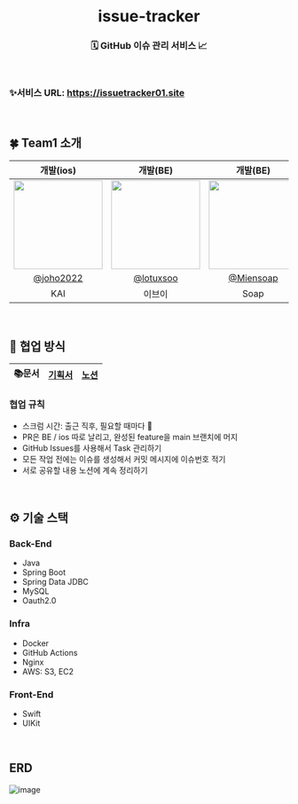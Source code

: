 <div align="center">
<h1> issue-tracker </h1>

<h3> ️🗓️ GitHub 이슈 관리 서비스 📈 </h3>
<br/>
<img src="https://github.com/lotuxsoo/issue-tracker/assets/86272865/b65c14a1-cff0-4a5b-9107-ef35a7f5259f" style="border-radius: 5%;" alt=""/>
</div>

###  ✨서비스 URL: https://issuetracker01.site
<br/>

## 🍀 Team1 소개

|                                      개발(ios)                                      |                                      개발(BE)                                      |                                      개발(BE)                                      |                                     개발(BE)                                      |
|:---------------------------------------------------------------------------------:|:--------------------------------------------------------------------------------:|:--------------------------------------------------------------------------------:|:-------------------------------------------------------------------------------:|
| <img width="160px" src="https://avatars.githubusercontent.com/u/104732020?v=4" /> | <img width="160px" src="https://avatars.githubusercontent.com/u/86272865?s=400&u=6476f11a691ad32e4ede9ce6cc12e1174134b190&v=4" /> | <img width="160px" src="https://avatars.githubusercontent.com/u/87180146?v=4"/> | <img width="160px" src="https://avatars.githubusercontent.com/u/67327887?v=4"/> |
|                     [@joho2022](https://github.com/joho2022)                      |                     [@lotuxsoo](https://github.com/lotuxsoo)                     |                     [@Miensoap](https://github.com/Miensoap)                    |                   [@tmdgus717](https://github.com/tmdgus717)                    |
|                                        KAI                                        |                                       이브이                                        |                                       Soap                                       |                                      Eddy                                       |
<br/>

## 👥 협업 방식

| 📚문서 | [기획서](https://www.figma.com/file/3GmgKPDg57tSqiVTNNJvLf/iOS_%EC%9D%B4%EC%8A%88%ED%8A%B8%EB%9E%98%EC%BB%A4?type=design&node-id=122-3233&mode=design&t=KQRlOL7CXMFhjeuv-0) | [노션](<https://orange-evergreen-0a3.notion.site/Issue-Tracker-ee324589c29d45f49f03e2b373ee068f?pvs=4>) |
| :----: | :--------------------------------------------------------------------------------------: |:---------------------------------------------------------------------------------------------------------------------------------------------------:|


### 협업 규칙
- 스크럼 시간: 출근 직후, 필요할 때마다 🤗
- PR은 BE / ios 따로 날리고, 완성된 feature을 main 브랜치에 머지
- GitHub Issues를 사용해서 Task 관리하기
- 모든 작업 전에는 이슈를 생성해서 커밋 메시지에 이슈번호 적기
- 서로 공유할 내용 노션에 계속 정리하기
<br/>

## ⚙️ 기술 스택
### Back-End
- Java
- Spring Boot
- Spring Data JDBC
- MySQL
- Oauth2.0

### Infra
- Docker
- GitHub Actions
- Nginx
- AWS: S3, EC2

### Front-End
- Swift
- UIKit
<br/>

## ERD
![image](https://github.com/user-attachments/assets/2e656374-2eef-4e7a-b59e-c9ff24fd36a4)

